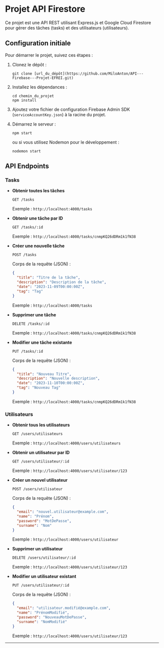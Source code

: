 # Projet API Firestore

Ce projet est une API REST utilisant Express.js et Google Cloud Firestore pour gérer des tâches (tasks) et des utilisateurs (utilisateurs).

## Configuration initiale

Pour démarrer le projet, suivez ces étapes :

1. Clonez le dépôt :
   ```
   git clone [url_du_dépôt](https://github.com/MiloAnton/API---Firebase---Projet-EFREI.git)
   ```
2. Installez les dépendances :
   ```
   cd chemin_du_projet
   npm install
   ```
3. Ajoutez votre fichier de configuration Firebase Admin SDK (`serviceAccountKey.json`) à la racine du projet.

4. Démarrez le serveur :
   ```
   npm start
   ```
   ou si vous utilisez Nodemon pour le développement :
   ```
   nodemon start
   ```

## API Endpoints

### Tasks

- **Obtenir toutes les tâches**

  ```
  GET /tasks
  ```

  Exemple : `http://localhost:4000/tasks`

- **Obtenir une tâche par ID**

  ```
  GET /tasks/:id
  ```

  Exemple : `http://localhost:4000/tasks/cnmpKQ26dDRm1k1fN38`

- **Créer une nouvelle tâche**

  ```
  POST /tasks
  ```

  Corps de la requête (JSON) :

  ```json
  {
    "title": "Titre de la tâche",
    "description": "Description de la tâche",
    "date": "2023-11-09T00:00:00Z",
    "tag": "Tag"
  }
  ```

  Exemple : `http://localhost:4000/tasks`

- **Supprimer une tâche**

  ```
  DELETE /tasks/:id
  ```

  Exemple : `http://localhost:4000/tasks/cnmpKQ26dDRm1k1fN38`

- **Modifier une tâche existante**
  ```
  PUT /tasks/:id
  ```
  Corps de la requête (JSON) :
  ```json
  {
    "title": "Nouveau Titre",
    "description": "Nouvelle description",
    "date": "2023-11-10T00:00:00Z",
    "tag": "Nouveau Tag"
  }
  ```
  Exemple : `http://localhost:4000/tasks/cnmpKQ26dDRm1k1fN38`

### Utilisateurs

- **Obtenir tous les utilisateurs**

  ```
  GET /users/utilisateurs
  ```

  Exemple : `http://localhost:4000/users/utilisateurs`

- **Obtenir un utilisateur par ID**

  ```
  GET /users/utilisateur/:id
  ```

  Exemple : `http://localhost:4000/users/utilisateur/123`

- **Créer un nouvel utilisateur**

  ```
  POST /users/utilisateur
  ```

  Corps de la requête (JSON) :

  ```json
  {
    "email": "nouvel.utilisateur@example.com",
    "name": "Prénom",
    "password": "MotDePasse",
    "surname": "Nom"
  }
  ```

  Exemple : `http://localhost:4000/users/utilisateur`

- **Supprimer un utilisateur**

  ```
  DELETE /users/utilisateur/:id
  ```

  Exemple : `http://localhost:4000/users/utilisateur/123`

- **Modifier un utilisateur existant**
  ```
  PUT /users/utilisateur/:id
  ```
  Corps de la requête (JSON) :
  ```json
  {
    "email": "utilisateur.modifié@example.com",
    "name": "PrénomModifié",
    "password": "NouveauMotDePasse",
    "surname": "NomModifié"
  }
  ```
  Exemple : `http://localhost:4000/users/utilisateur/123`

---
